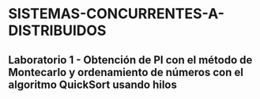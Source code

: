 # SISTEMAS-CONCURRENTES-A-DISTRIBUIDOS

## Laboratorio 1 - Obtención de PI con el método de Montecarlo y ordenamiento de números con el algoritmo QuickSort usando hilos

